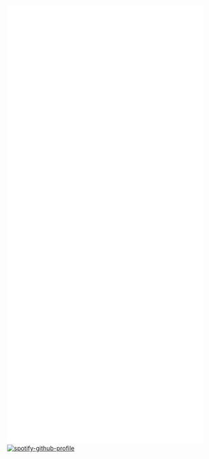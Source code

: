 ![Metrics](https://github.com/wolda-wolda/wolda-wolda/blob/main/github-metrics.svg)\
[![spotify-github-profile](https://spotify-github-profile.vercel.app/api/view?uid=negjnxvc9s7omch665fizycbe&cover_image=true&theme=default&bar_color=53b14f&bar_color_cover=true)](https://spotify-github-profile.vercel.app/api/view?uid=negjnxvc9s7omch665fizycbe&redirect=true)
